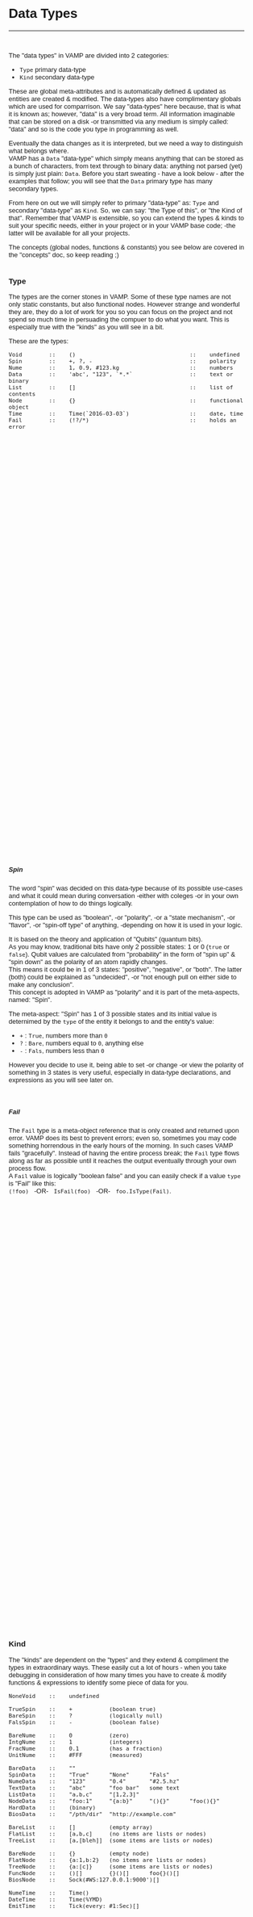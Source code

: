 <style>
   body
   {
      font-family: Arial, Helvitica, Sans;
      font-size:13px !important;
      background: url('../../art/img/bg_texture.jpg') !important;
   }

   hr
   { border: none; }

   .frame
   {
      display: inline-block;
      background: rgba(100,100,100,0.15);
      padding:12px;
      text-align:center;
      vertical-align:top;
      border: 1px solid rgba(128,128,128,0.3);
      border-radius: 5px;
      margin: 15px;
   }

   .span
   { display:block; }

   .info
   {
      display:block;
      font-style:italic;
      font-size:12px;
      padding-left:15px;
   }

   .bigTxt
   {
      display:inline-block;
      vertical-align:top;
      font-size:40px;
      line-height:60px;
      padding-left:10px;
      padding-right:10px;
   }

   .pageNext
   { margin-bottom:800px; }

   .pageHead
   { height:30px; }

</style>

<br>




# Data Types
-----------------------------------------------------------------------------------------------
<br>



The "data types" in VAMP are divided into 2 categories:
- `Type` primary data-type
- `Kind` secondary data-type

These are global meta-attributes and is automatically defined & updated as entities are created & modified.
The data-types also have complimentary globals which are used for comparrison. We say "data-types" here because, that is what it is known as; however, "data" is a very broad term. All information imaginable that can be stored on a disk -or transmitted via any medium is simply called: "data" and so is the code you type in programming as well.

Eventually the data changes as it is interpreted, but we need a way to distinguish what belongs where.<br>
VAMP has a `Data` "data-type" which simply means anything that can be stored as a bunch of characters, from text through to binary data: anything not parsed (yet) is simply just plain: `Data`. Before you start sweating - have a look below - after the examples that follow; you will see that the `Data` primary type has many secondary types.

From here on out we will simply refer to primary "data-type" as: `Type` and secondary "data-type" as `Kind`. So, we can say: "the Type of this", or "the Kind of that".
Remember that VAMP is extensible, so you can extend the types & kinds to suit your specific needs, either in your project or in your VAMP base code; -the latter will be available for all your projects.

The concepts (global nodes, functions & constants) you see below are covered in the "concepts" doc, so keep reading ;)
<br><br>



### Type
The types are the corner stones in VAMP. Some of these type names are not only static constants, but also functional nodes. However strange and wonderful they are, they do a lot of work for you so you can focus on the project and not spend so much time in persuading the compuer to do what you want.
This is especially true with the "kinds" as you will see in a bit.

These are the types:

```vamp
Void        ::    ()                                  ::    undefined
Spin        ::    +, ?, -                             ::    polarity
Nume        ::    1, 0.9, #123.kg                     ::    numbers
Data        ::    'abc', "123", `*.*`                 ::    text or binary
List        ::    []                                  ::    list of contents
Node        ::    {}                                  ::    functional object
Time        ::    Time(`2016-03-03`)                  ::    date, time
Fail        ::    (!?/*)                              ::    holds an error
```


<div class="pageNext"></div>
<div class="pageHead"></div>
<br>



##### Spin
The word "spin" was decided on this data-type because of its possible use-cases and what it could mean during conversation -either with coleges -or in your own contemplation of how to do things logically.

This type can be used as "boolean", -or "polarity", -or a "state mechanism", -or "flavor", -or "spin-off type" of anything, -depending on how it is used in your logic.<br>

It is based on the theory and application of "Qubits" (quantum bits).<br>
As you may know, traditional bits have only 2 possible states: 1 or 0 (`true` or `false`).
Qubit values are calculated from "probability" in the form of "spin up" & "spin down" as the polarity of an atom rapidly changes.<br>
This means it could be in 1 of 3 states: "positive", "negative", or "both". The latter (both) could be explained as "undecided", -or "not enough pull on either side to make any conclusion".<br>
This concept is adopted in VAMP as "polarity" and it is part of the meta-aspects, named: "Spin".

The meta-aspect: "Spin" has 1 of 3 possible states and its initial value is deternimed by the `type` of the entity it belongs to and the entity's value:
- `+` : `True`, numbers more than `0`
- `?` : `Bare`, numbers equal to `0`, anything else
- `-` : `Fals`, numbers less than `0`

However you decide to use it, being able to set -or change -or view the polarity of something in 3 states is very useful, especially in data-type declarations, and expressions as you will see later on.<br>
<br><br>


##### Fail
The `Fail` type is a meta-object reference that is only created and returned upon error. VAMP does its best to prevent errors; even so, sometimes you may code something horrendous in the early hours of the morning. In such cases VAMP fails "gracefully". Instead of having the entire process break; the `Fail` type flows along as far as possible until it reaches the output eventually through your own process flow.<br>
A `Fail` value is logically "boolean false" and you can easily check if a value `type` is "Fail" like this:<br>
`(!foo)` &nbsp; -OR- &nbsp; `IsFail(foo)` &nbsp; -OR- &nbsp; `foo.IsType(Fail)`.
<br><br>


<div class="pageNext"></div>
<div class="pageHead"></div>
<br>



### Kind
The "kinds" are dependent on the "types" and they extend & compliment the types in extraordinary ways. These easily cut a lot of hours - when you take debugging in consideration of how many times you have to create & modify functions & expressions to identify some piece of data for you.

```vamp
NoneVoid    ::    undefined

TrueSpin    ::    +           (boolean true)
BareSpin    ::    ?           (logically null)
FalsSpin    ::    -           (boolean false)

BareNume    ::    0           (zero)
IntgNume    ::    1           (integers)
FracNume    ::    0.1         (has a fraction)
UnitNume    ::    #FFF        (measured)

BareData    ::    ""
SpinData    ::    "True"      "None"      "Fals"
NumeData    ::    "123"       "0.4"       "#2.5.hz"
TextData    ::    "abc"       "foo bar"   some text
ListData    ::    "a,b,c"     "[1,2,3]"
NodeData    ::    "foo:1"     "{a:b}"     "(){}"      "foo(){}"
HardData    ::    (binary)
BiosData    ::    "/pth/dir"  "http://example.com"

BareList    ::    []          (empty array)
FlatList    ::    [a,b,c]     (no items are lists or nodes)
TreeList    ::    [a,[bleh]]  (some items are lists or nodes)

BareNode    ::    {}          (empty node)
FlatNode    ::    {a:1,b:2}   (no items are lists or nodes)
TreeNode    ::    {a:[c]}     (some items are lists or nodes)
FuncNode    ::    ()[]        {}()[]      foo{}()[]
BiosNode    ::    Sock(#WS:127.0.0.1:9000')[]

NumeTime    ::    Time()
DateTime    ::    Time(%YMD)
EmitTime    ::    Tick(every: #1:Sec)[]
```


<div class="pageNext"></div>
<div class="pageHead"></div>
<br>



Here are a couple of examples for clarity:
```vamp
numb: 123
frag: 123.0
loaf: #0.7:kg

tnum: '123'
ptxt: 'abc'
path: '/some/place'

elst: []
nlst: [1,2,3]
tlst:
[
   ['a']
]

---------------------------------------

numb.Type               ::    Nume
tnum.Type               ::    Data
elst.Type               ::    List

---------------------------------------

numb.Kind               ::    IntgNume
frag.Kind               ::    FracNume
loaf.Kind               ::    UnitNume

tnum.Kind               ::    NumeData
ptxt.Kind               ::    TextData
path.Kind               ::    BiosData

elst.Kind               ::    BareList
nlst.Kind               ::    FlatList
tlst.Kind               ::    TreeList

---------------------------------------

(numb.Type = Nume)      ::    True
(tnum.Type = Data)      ::    True
(elst.Type = List)      ::    True

(numb.Kind = IntgNume)  ::    True
(tnum.Kind = NumeData)  ::    True
(elst.Kind = BareList)  ::    True

---------------------------------------

numb.IsType(Nume)       ::    True
tnum.IsType(Data)       ::    True
elst.IsType(List)       ::    True

numb.IsKind(IntgNume)   ::    True
tnum.IsKind(NumeData)   ::    True
elst.IsKind(BareList)   ::    True

---------------------------------------

```


<div class="pageNext"></div>
<div class="pageHead"></div>
<br>



From the types, kinds & examples above, you can see that some entities can have more than one type -or kind at a time.
The `.Type` and `.Kind` attributes will only be 1 though, and this would be the "most likely", or the one with the higher priority, simply meaning the one that comes first.

You can check for more than one -remember, the `isType()` & `isKind()` functions can also accept expressions, so instead of repeating things you can do this instead:

```vamp
:: check ALL
-----------------------------------
foo.IsType(Void & Data)          ::    same as  (foo.isType(Void) & foo.isType(Data))
-----------------------------------



:: check ANY
-----------------------------------
foo.IsType(Spin | Nume)          ::    same as  (foo.isType(Spin) | foo.isType(Nume)
-----------------------------------
```

***
<br>


<div class="pageNext"></div>
<div class="pageHead"></div>
<br>

